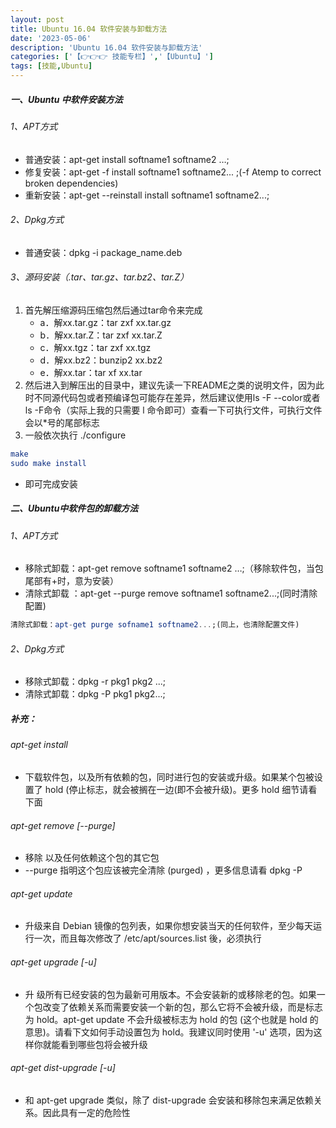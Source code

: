 ```yaml
---
layout: post
title: Ubuntu 16.04 软件安装与卸载方法
date: '2023-05-06'
description: 'Ubuntu 16.04 软件安装与卸载方法'
categories: ['【👉👉👉 技能专栏】','【Ubuntu】']
tags: [技能,Ubuntu]
---
```


##### 一、Ubuntu 中软件安装方法

###### 1、APT方式

- 普通安装：apt-get install softname1 softname2 …;
- 修复安装：apt-get -f install softname1 softname2... ;(-f Atemp to correct broken dependencies)
- 重新安装：apt-get --reinstall install softname1 softname2...;

###### 2、Dpkg方式

- 普通安装：dpkg -i package_name.deb

###### 3、源码安装（.tar、tar.gz、tar.bz2、tar.Z）

1. 首先解压缩源码压缩包然后通过tar命令来完成
   - a．解xx.tar.gz：tar zxf xx.tar.gz 
   - b．解xx.tar.Z：tar zxf xx.tar.Z 
   - c．解xx.tgz：tar zxf xx.tgz 
   - d．解xx.bz2：bunzip2 xx.bz2 
   - e．解xx.tar：tar xf xx.tar
2. 然后进入到解压出的目录中，建议先读一下README之类的说明文件，因为此时不同源代码包或者预编译包可能存在差异，然后建议使用ls -F --color或者ls -F命令（实际上我的只需要 l 命令即可）查看一下可执行文件，可执行文件会以*号的尾部标志
3. 一般依次执行 ./configure

```elm
make
sudo make install
```

- 即可完成安装



##### 二、Ubuntu中软件包的卸载方法

###### 1、APT方式

- 移除式卸载：apt-get remove softname1 softname2 …;（移除软件包，当包尾部有+时，意为安装）
- 清除式卸载 ：apt-get --purge remove softname1 softname2...;(同时清除配置)

```elm
清除式卸载：apt-get purge sofname1 softname2...;(同上，也清除配置文件)
```

###### 2、Dpkg方式

- 移除式卸载：dpkg -r pkg1 pkg2 ...;
- 清除式卸载：dpkg -P pkg1 pkg2...;

 

##### 补充：

###### apt-get install

- 下载软件包，以及所有依赖的包，同时进行包的安装或升级。如果某个包被设置了 hold (停止标志，就会被搁在一边(即不会被升级)。更多 hold 细节请看下面

###### apt-get remove [--purge]

- 移除 以及任何依赖这个包的其它包
- --purge 指明这个包应该被完全清除 (purged) ，更多信息请看 dpkg -P

###### apt-get update

- 升级来自 Debian 镜像的包列表，如果你想安装当天的任何软件，至少每天运行一次，而且每次修改了 /etc/apt/sources.list 後，必须执行

###### apt-get upgrade [-u]

- 升 级所有已经安装的包为最新可用版本。不会安装新的或移除老的包。如果一个包改变了依赖关系而需要安装一个新的包，那么它将不会被升级，而是标志为 hold。apt-get update 不会升级被标志为 hold 的包 (这个也就是 hold 的意思)。请看下文如何手动设置包为 hold。我建议同时使用 '-u' 选项，因为这样你就能看到哪些包将会被升级

###### apt-get dist-upgrade [-u]

- 和 apt-get upgrade 类似，除了 dist-upgrade 会安装和移除包来满足依赖关系。因此具有一定的危险性
